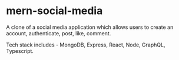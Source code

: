 # mern-social-media

A clone of a social media application which allows users to create an account, authenticate, post, like, comment.

Tech stack includes - MongoDB, Express, React, Node, GraphQL, Typescript.




